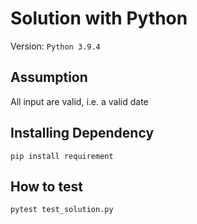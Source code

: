 # Solution with Python
Version: ```Python 3.9.4```

## Assumption
All input are valid, i.e. a valid date

## Installing Dependency
```pip install requirement```

## How to test
```pytest test_solution.py```
